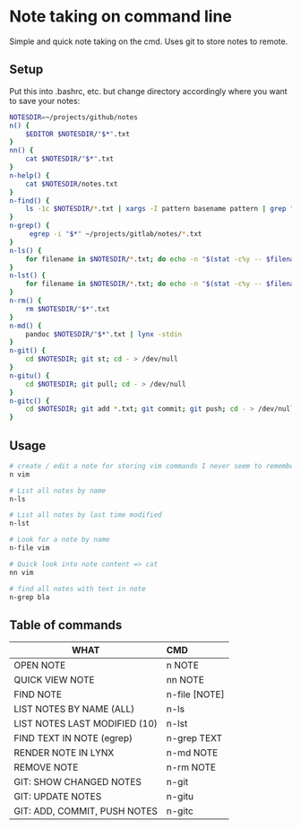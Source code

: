 # Note taking on command line

Simple and quick note taking on the cmd. Uses git to store notes to remote.

## Setup
Put this into .bashrc, etc. but change directory accordingly where you want to save your notes:

```bash
NOTESDIR=~/projects/github/notes
n() {
    $EDITOR $NOTESDIR/"$*".txt
}
nn() {
    cat $NOTESDIR/"$*".txt
}
n-help() {
    cat $NOTESDIR/notes.txt
}
n-find() {
    ls -1c $NOTESDIR/*.txt | xargs -I pattern basename pattern | grep "$*" | sed s/.txt//g | sort
}
n-grep() {
     egrep -i "$*" ~/projects/gitlab/notes/*.txt
}
n-ls() {
    for filename in $NOTESDIR/*.txt; do echo -n "$(stat -c%y -- $filename 2> /dev/null) | "; echo $(basename $filename); done
}
n-lst() {
    for filename in $NOTESDIR/*.txt; do echo -n "$(stat -c%y -- $filename 2> /dev/null) | "; echo $(basename $filename); done | sort -r | head -10
}
n-rm() {
    rm $NOTESDIR/"$*".txt
}
n-md() {
    pandoc $NOTESDIR/"$*".txt | lynx -stdin
}
n-git() {
    cd $NOTESDIR; git st; cd - > /dev/null
}
n-gitu() {
    cd $NOTESDIR; git pull; cd - > /dev/null
}
n-gitc() {
    cd $NOTESDIR; git add *.txt; git commit; git push; cd - > /dev/null
}
```


## Usage

```bash
# create / edit a note for storing vim commands I never seem to remember
n vim

# List all notes by name
n-ls

# List all notes by last time modified
n-lst

# Look for a note by name
n-file vim

# Quick look into note content => cat
nn vim

# find all notes with text in note
n-grep bla
```

## Table of commands

| WHAT                          | CMD           |
| ----------------------------  |:------------- |
| OPEN NOTE                     | n NOTE        |
| QUICK VIEW NOTE               | nn NOTE       |
| FIND NOTE                     | n-file [NOTE] |
| LIST NOTES BY NAME (ALL)      | n-ls          |
| LIST NOTES LAST MODIFIED (10) | n-lst         |
| FIND TEXT IN NOTE (egrep)     | n-grep TEXT   |
| RENDER NOTE IN LYNX           | n-md NOTE     |
| REMOVE NOTE                   | n-rm NOTE     |
| GIT: SHOW CHANGED NOTES       | n-git         |
| GIT: UPDATE NOTES             | n-gitu        |
| GIT: ADD, COMMIT, PUSH NOTES  | n-gitc        | 
